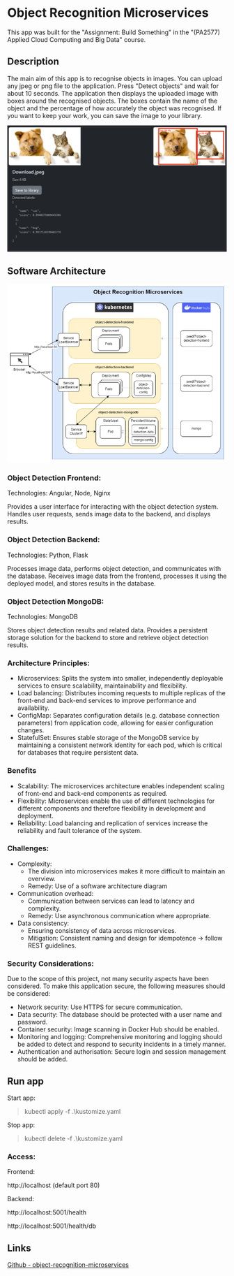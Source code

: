 # Object Recognition Microservices

This app was built for the "Assignment: Build Something" in the "(PA2577) Applied Cloud Computing and Big Data" course.

## Description

The main aim of this app is to recognise objects in images.
You can upload any jpeg or png file to the application.
Press "Detect objects" and wait for about 10 seconds.
The application then displays the uploaded image with boxes around the recognised objects.
The boxes contain the name of the object and the percentage of how accurately the object was recognised.
If you want to keep your work, you can save the image to your library.

![object-recognition-dog-and-cat-demo](resources/object-recognition-dog-and-cat-demo.png)

## Software Architecture
![object-recognition-microservices-software-architecture](resources/object-recognition-microservices-software-architecture.png)

### Object Detection Frontend:
Technologies: Angular, Node, Nginx

Provides a user interface for interacting with the object detection system.
Handles user requests, sends image data to the backend, and displays results.

### Object Detection Backend:
Technologies: Python, Flask

Processes image data, performs object detection, and communicates with the database.
Receives image data from the frontend, processes it using the deployed model, and stores results in the database.

### Object Detection MongoDB:
Technologies: MongoDB

Stores object detection results and related data.
Provides a persistent storage solution for the backend to store and retrieve object detection results.

### Architecture Principles:
- Microservices: Splits the system into smaller, independently deployable services to ensure scalability, maintainability and flexibility.
- Load balancing: Distributes incoming requests to multiple replicas of the front-end and back-end services to improve performance and availability.
- ConfigMap: Separates configuration details (e.g. database connection parameters) from application code, allowing for easier configuration changes.
- StatefulSet: Ensures stable storage of the MongoDB service by maintaining a consistent network identity for each pod, which is critical for databases that require persistent data.

### Benefits
- Scalability: The microservices architecture enables independent scaling of front-end and back-end components as required.
- Flexibility: Microservices enable the use of different technologies for different components and therefore flexibility in development and deployment.
- Reliability: Load balancing and replication of services increase the reliability and fault tolerance of the system.

### Challenges:
- Complexity: 
    - The division into microservices makes it more difficult to maintain an overview.
    - Remedy: Use of a software architecture diagram
- Communication overhead:
    - Communication between services can lead to latency and complexity.
    - Remedy: Use asynchronous communication where appropriate.
- Data consistency: 
    - Ensuring consistency of data across microservices.
    - Mitigation: Consistent naming and design for idempotence -> follow REST guidelines.

### Security Considerations:
Due to the scope of this project, not many security aspects have been considered. To make this application secure, the following measures should be considered:

- Network security: Use HTTPS for secure communication.
- Data security: The database should be protected with a user name and password.
- Container security: Image scanning in Docker Hub should be enabled. 
- Monitoring and logging: Comprehensive monitoring and logging should be added to detect and respond to security incidents in a timely manner.
- Authentication and authorisation: Secure login and session management should be added.

## Run app
Start app:
> kubectl apply -f .\kustomize.yaml

Stop app:
> kubectl delete -f .\kustomize.yaml

### Access:
Frontend:

http://localhost (default port 80)

Backend: 

http://localhost:5001/health

http://localhost:5001/health/db

## Links
[Github - object-recognition-microservices](https://github.com/PDI7/object-recognition-microservices)